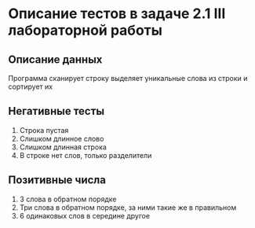 # Описание тестов в задаче 2.1 III лабораторной работы
## Описание данных
Программа сканирует строку выделяет уникальные слова из строки и сортирует их
## Негативные тесты
1. Строка пустая
2. Слишком длинное слово
3. Слишком длинная строка
4. В строке нет слов, только разделители
## Позитивные числа
1. 3 слова в обратном порядке
2. Три слова в обратном порядке, за ними такие же в правильном
3. 6 одинаковых слов в середине другое

